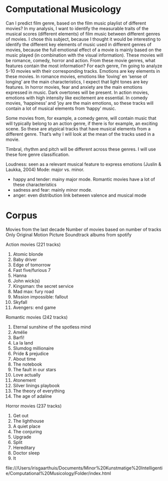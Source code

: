 # Computational Musicology

Can I predict film genre, based on the film music playlist of different movies?
In my analysis, I want to identify the measurable traits of the musical scores (different elements) of film music between different genres of movies. I chose this subject, because I thought it would be interesting to identify the different key elements of music used in different genres of movies, because the full emotional effect of a movie is mainly based on the music played (in combination with the visual information). These movies will be romance, comedy, horror and action. From these movie genres, what features contain the most information? For each genre, I’m going to analyze 5-10 movies with their corresponding tracks. Emotions are key elements in these movies. In romance movies, emotions like ‘loving’ en ‘sense of longing’ are the main characteristics, I expect that light tones are key features. In horror movies, fear and anxiety are the main emotions expressed in music. Dark overtones will be present. In action movies, emotions with high intensity like excitement are essential. In comedy movies, ‘happiness’ and ‘joy are the main emotions, so these tracks will contain a lot of musical elements from ‘happy’ music.

Some movies from, for example, a comedy genre, will contain music that will typically belong to an action genre, if there is for example, an exciting scene. So these are atypical tracks that have musical elements from a different genre. That’s why I will look at the mean of the tracks used in a movie.

Timbral, rhythm and pitch will be different across these genres. I will use these fore genre classification. 

Loudness: seen as a relevant musical feature to express emotions (Juslin & Laukka, 2004)
Mode: major vs. minor. 
* happy and tender: mainy major mode. Romantic movies have a lot of these characteristics
* sadness and fear: mainly minor mode.
* anger: even distribution
link between valence and musical mode

# Corpus
Movies from the last decade
Number of movies based on number of tracks
Only Original Motion Picture Soundtrack albums from spotify

Action movies (221 tracks)
1)	Atomic blonde
2)	Baby driver 
3)	Edge of tomorrow
4)	Fast five/furious 7
5)	Hanna
6)	John wick(s)
7)	Kingsman: the secret service
8)	Mad max: fury road
9)	Mission impossible: fallout
10)	Skyfall
11) Avengers: end game

Romantic movies (242 tracks)
1)	Eternal sunshine of the spotless mind
2)	Amélie
3)	Barfi!
4)	La la land
5)	Slumdog millionaire 
6)	Pride & prejudice
7)	About time
8)	The notebook
9)	The fault in our stars
10) Love actually
11) Atonement
12) Silver linings playbook
13) The theory of everything
14) The age of adaline

Horror movies (237 tracks)
1)	Get out
2)	The lighthouse
3)	A quiet place
4)	The conjuring
5)	Upgrade
6)	Split
7)	Hereditary
8)	Doctor sleep
9)	It

file:///Users/irisgaarthuis/Documents/Minor%20Kunstmatige%20Intelligentie/Computational%20Musicology/Folder/index.html


